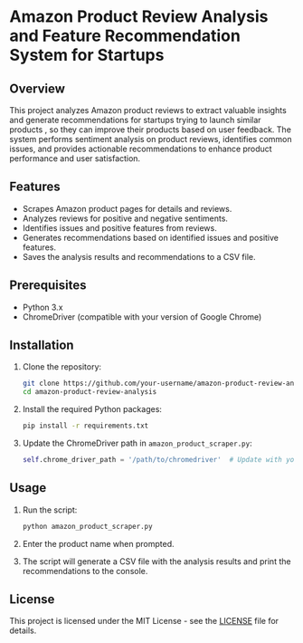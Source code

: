 # Amazon Product Review Analysis and Feature Recommendation System for Startups 

## Overview

This project analyzes Amazon product reviews to extract valuable insights and generate recommendations for startups trying to launch similar products , so they can improve their products based on user feedback. The system performs sentiment analysis on product reviews, identifies common issues, and provides actionable recommendations to enhance product performance and user satisfaction.

## Features

- Scrapes Amazon product pages for details and reviews.
- Analyzes reviews for positive and negative sentiments.
- Identifies issues and positive features from reviews.
- Generates recommendations based on identified issues and positive features. 
- Saves the analysis results and recommendations to a CSV file.

## Prerequisites

- Python 3.x
- ChromeDriver (compatible with your version of Google Chrome)

## Installation

1. Clone the repository:

    ```bash
    git clone https://github.com/your-username/amazon-product-review-analysis.git
    cd amazon-product-review-analysis
    ```

2. Install the required Python packages:

    ```bash
    pip install -r requirements.txt
    ```

3. Update the ChromeDriver path in `amazon_product_scraper.py`:

    ```python
    self.chrome_driver_path = '/path/to/chromedriver'  # Update with your ChromeDriver path
    ```

## Usage

1. Run the script:

    ```bash
    python amazon_product_scraper.py
    ```

2. Enter the product name when prompted.

3. The script will generate a CSV file with the analysis results and print the recommendations to the console.

   
## License

This project is licensed under the MIT License - see the [LICENSE](LICENSE) file for details.
